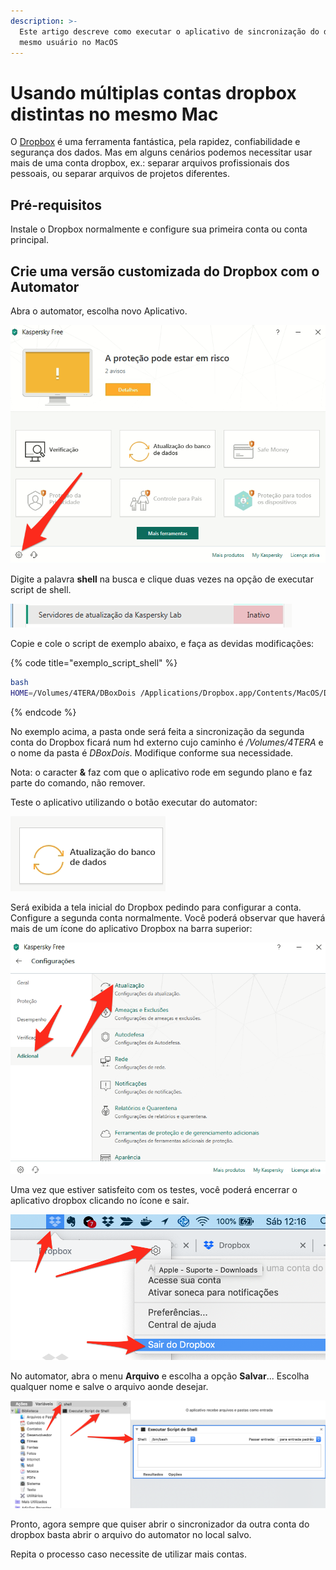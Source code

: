 ```yaml
---
description: >-
  Este artigo descreve como executar o aplicativo de sincronização do dropbox no
  mesmo usuário no MacOS
---
```


# Usando múltiplas contas dropbox distintas no mesmo Mac

O [Dropbox](https://db.tt/P5toR86EQi) é uma ferramenta fantástica, pela rapidez, confiabilidade e segurança dos dados. Mas em alguns cenários podemos necessitar usar mais de uma conta dropbox, ex.: separar arquivos profissionais dos pessoais, ou separar arquivos de projetos diferentes.

## Pré-requisitos

Instale o Dropbox normalmente e configure sua primeira conta ou conta principal.

## Crie uma versão customizada do Dropbox com o Automator

Abra o automator, escolha novo Aplicativo.

![Tela inicial de novo projeto do automator.](../../.gitbook/assets/image%20%2811%29.png)

Digite a palavra **shell** na busca e clique duas vezes na opção de executar script de shell.

![](../../.gitbook/assets/image%20%2814%29.png)

Copie e cole o script de exemplo abaixo, e faça as devidas modificações:

{% code title="exemplo\_script\_shell" %}
```bash
bash
HOME=/Volumes/4TERA/DBoxDois /Applications/Dropbox.app/Contents/MacOS/Dropbox &
```
{% endcode %}

No exemplo acima, a pasta onde será feita a sincronização da segunda conta do Dropbox ficará num hd externo cujo caminho é _/Volumes/4TERA_ e o nome da pasta é _DBoxDois_. Modifique conforme sua necessidade.

Nota: o caracter **&** faz com que o aplicativo rode em segundo plano e faz parte do comando, não remover.

Teste o aplicativo utilizando o botão executar do automator:

![](../../.gitbook/assets/image%20%285%29.png)

Será exibida a tela inicial do Dropbox pedindo para configurar a conta. Configure a segunda conta normalmente. Você poderá observar que haverá mais de um ícone do aplicativo Dropbox na barra superior:

![Duas inst&#xE2;ncias do Dropbox em execu&#xE7;&#xE3;o](../../.gitbook/assets/image%20%2818%29.png)

Uma vez que estiver satisfeito com os testes, você poderá encerrar o aplicativo dropbox clicando no ícone e sair.

![Saindo do dropbox](../../.gitbook/assets/image.png)

No automator, abra o menu **Arquivo** e escolha a opção **Salvar**... Escolha qualquer nome e salve o arquivo aonde desejar.

![Tela de salvar do automator](../../.gitbook/assets/image%20%2813%29.png)

Pronto, agora sempre que quiser abrir o sincronizador da outra conta do dropbox basta abrir o arquivo do automator no local salvo.

Repita o processo caso necessite de utilizar mais contas.


